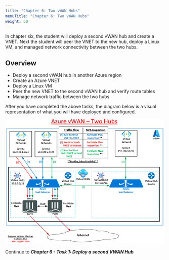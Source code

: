 ```yaml
---
title: "Chapter 6: Two vWAN Hubs"
menuTitle: "Chapter 6: Two vWAN Hubs"
weight: 60
---
```



In chapter six, the student will deploy a second vWAN hub and create a VNET. Next the student will peer the VNET to the new hub, deploy a Linux VM, and managed network connectivity between the two hubs.

## Overview
- Deploy a second vWAN hub in another Azure region
- Create an Azure VNET
- Deploy a Linux VM
- Peer the new VNET to the second vWAN hub and verify route tables
- Manage network traffic between the two hubs

After you have completed the above tasks, the diagram below is a visual representation of what you will have deployed and configured.

![](../images/1_1-az-vwan-second-hub-ra.PNG)

Continue to ***Chapter 6 - Task 1: Deploy a second VWAN Hub***
